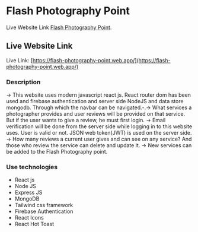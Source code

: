 # Flash Photography Point

Live Website Link [Flash Photography Point](https://flash-photography-point.web.app).

## Live Website Link

Live Link: [https://flash-photography-point.web.app/](https://flash-photography-point.web.app/)

### Description

-> This website uses modern javascript react js. React router dom has been used and firebase authentication and server side NodeJS and data store mongodb. Through which the navbar can be navigated.-.-> What services a photographer provides and user reviews will be provided on that service. But if the user wants to give a review, he must first login.
-> Email verification will be done from the server side while logging in to this website uses. User is valid or not. JSON web token(JWT) is used on the server side.
-> How many reviews a current user gives and can see on any service? And those who review the service can delete and update it.
-> New services can be added to the Flash Photography point.

### Use technologies

- React js
- Node JS
- Express JS
- MongoDB
- Tailwind css framework
- Firebase Authentication
- React Icons
- React Hot Toast
